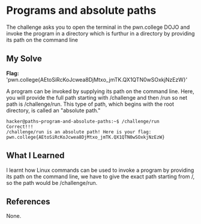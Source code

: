 # Programs and absolute paths
The challenge asks you to open the terminal in the pwn.college DOJO and invoke the program in a directory which is furthur in a directory by providing its path on the command line

## My Solve
**Flag:** 'pwn.college{AEtoSiRcKoJcwea8DjMtxo_jmTK.QX1QTN0wSOxkjNzEzW}'

A program can be invoked by supplying its path on the command line. Here, you will provide the full path starting with /challenge and then /run so net path is /challenge/run. This type of path, which begins with the root directory, is called an "absolute path."
```
hacker@paths~program-and-absolute-paths:~$ /challenge/run
Correct!!!
/challenge/run is an absolute path! Here is your flag:
pwn.college{AEtoSiRcKoJcwea8DjMtxo_jmTK.QX1QTN0wSOxkjNzEzW}
```

## What I Learned
I learnt how Linux commands can be used to invoke a program by providing its path on the command line, we have to give the exact path starting from /, so the path would be /challenge/run.
## References
None.
